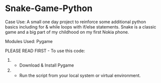 # Snake-Game-Python

Case Use: A small one day project to reinforce some additional python basics including for & while loops with if/else statements. Snake is a classic game and a big part of my childhood on my first Nokia phone. 

Modules Used: 
Pygame

PLEASE READ FIRST - To use this code: 

1. - Download & Install Pygame

2. - Run the script from your local system or virtual environment. 
